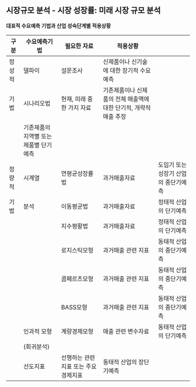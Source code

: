 ## 시장규모 분석 - 시장 성장률: 미래 시장 규모 분석

**대표적 수요예측 기법과 산업 성숙단계별 적용상황**

| 구분    | 수요예측기법                             | 필요한 자료                            | 적용상황                                                            |                                        |
|---------|------------------------------------------|----------------------------------------|---------------------------------------------------------------------|----------------------------------------|
| 정성적  | 델파이                                   | 설문조사                               | 신제품이나   신기술에 대한 장기적 수요예측                          |                                        |
| 기법    | 시나리오법                               | 현재, 미래 중 한 가지 자료             | 기존제품이나   신제품의 전체 매출액에 대한 단기적, 개략적 매출 추정 |                                        |
| 　      | 기존제품의 지역별 또는 제품별   단기예측 |                                        |                                                                     |                                        |
| 정량적  | 시계열                                   | 연평균성장률법                         | 과거매출자료                                                        | 도입기   또는 성장기 산업의 중단기예측 |
| 기법    | 분석                                     | 이동평균법                             | 과거매출자료                                                        | 정태적   산업의 단기예측               |
| 　      | 　                                       | 지수평활법                             | 과거매출자료                                                        | 정태적   산업의 단기예측               |
| 　      | 　                                       | 로지스틱모형                           | 과거매출   관련 지표                                                | 동태적   산업의 중단기예측             |
| 　      | 　                                       | 콤페르츠모형                           | 과거매출   관련 지표                                                | 동태적   산업의 중단기예측             |
| 　      | 　                                       | BASS모형                               | 과거매출   관련 지표                                                | 동태적   산업의 중단기예측             |
| 　      | 인과적 모형                              | 계량경제모형                           | 매출 관련 변수자료                                                  | 동태적 산업의 단기예측                 |
| 　      | (회귀분석)                               |                                        |                                                                     |                                        |
| 　      | 선도지표                                 | 선행하는   관련지표 또는 주요 경제지표 | 동태적   산업의 장단기예측                                          |                                        |
